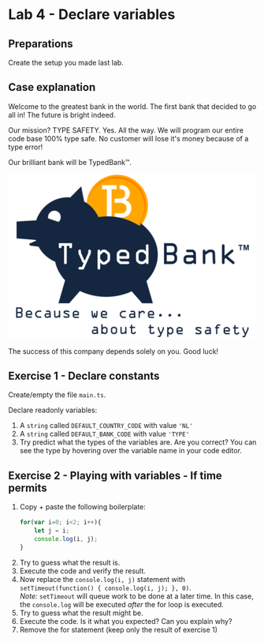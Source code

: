 # Lab 4 - Declare variables

## Preparations

Create the setup you made last lab.

## Case explanation

Welcome to the greatest bank in the world. The first bank that decided to go all in! The future is bright indeed.

Our mission? TYPE SAFETY. Yes. All the way. We will program our entire code base 100% type safe. No customer will lose it's money because of a type error!

Our brilliant bank will be TypedBank™.

![Typed Bank](img/TypedBank-logo-and-slogan.png)

The success of this company depends solely on you. Good luck!

## Exercise 1 - Declare constants

Create/empty the file `main.ts`.

Declare readonly variables:

1. A `string` called `DEFAULT_COUNTRY_CODE` with value `'NL'`
1. A `string` called `DEFAULT_BANK_CODE` with value `'TYPE'`
1. Try predict what the types of the variables are. Are you correct? You can see the type by hovering over the variable name in your code editor.

## Exercise 2 - Playing with variables - If time permits

1. Copy + paste the following boilerplate:
    ```ts
    for(var i=0; i<2; i++){
        let j = i;
        console.log(i, j);
    }
    ```
1. Try to guess what the result is.
1. Execute the code and verify the result.
1. Now replace the `console.log(i, j)` statement with `setTimeout(function() { console.log(i, j); }, 0)`.\
   _Note:_ `setTimeout` will queue work to be done at a later time. In this case, the `console.log` will be executed _after_ the for loop is executed.
1. Try to guess what the result might be.
1. Execute the code. Is it what you expected? Can you explain why?
1. Remove the for statement (keep only the result of exercise 1)

